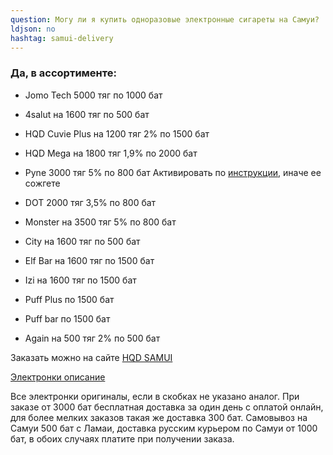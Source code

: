 ```yaml
---
question: Могу ли я купить одноразовые электронные сигареты на Самуи?
ldjson: no
hashtag: samui-delivery
---
```


### Да, в ассортименте:

* Jomo Tech 5000 тяг по 1000 бат

* 4salut на 1600 тяг по 500 бат

* HQD Cuvie Plus на 1200 тяг 2% по 1500 бат

* HQD Mega на 1800 тяг 1,9% по 2000 бат

* Pyne 3000 тяг 5% по 800 бат Активировать по [инструкции](https://savepearlharbor.com/?p=330334), иначе ее сожгете 

* DOT 2000 тяг 3,5% по 800 бат

* Monster  на 3500 тяг 5% по 800 бат

* City на 1600 тяг по 500 бат

* Elf Bar на 1600 тяг по 1500 бат

* Izi на 1600 тяг по 1500 бат

* Puff Plus по 1500 бат

* Puff bar по 1500 бат

* Again на 500 тяг 2% по 500 бат 

Заказать можно на сайте [HQD SAMUI](https://hqdsamui.ru/)

[Электронки описание](https://savepearlharbor.com/?p=328054)



   Все электронки оригиналы, если в скобках не указано аналог. При заказе от 3000 бат бесплатная доставка за один день с оплатой онлайн, для более мелких заказов такая же доставка 300 бат. Самовывоз на Самуи 500 бат с Ламаи, доставка русским курьером по Самуи  от 1000 бат, в обоих случаях платите при получении заказа.
